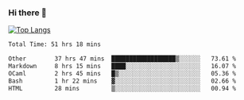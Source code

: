 ### Hi there 👋

[![Top Langs](https://github-readme-stats.vercel.app/api/top-langs/?username=Lslightly&layout=compact)](https://github.com/anuraghazra/github-readme-stats)

<!--START_SECTION:waka-->

```txt
Total Time: 51 hrs 18 mins

Other        37 hrs 47 mins  ██████████████████▒░░░░░░   73.61 %
Markdown     8 hrs 15 mins   ████░░░░░░░░░░░░░░░░░░░░░   16.07 %
OCaml        2 hrs 45 mins   █▒░░░░░░░░░░░░░░░░░░░░░░░   05.36 %
Bash         1 hr 22 mins    ▓░░░░░░░░░░░░░░░░░░░░░░░░   02.66 %
HTML         28 mins         ▒░░░░░░░░░░░░░░░░░░░░░░░░   00.94 %
```

<!--END_SECTION:waka-->

